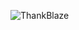 
![ThankBlaze](https://user-images.githubusercontent.com/85773816/225685477-d1522c39-a0c9-4095-8601-05ced71740ac.jpg)
